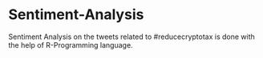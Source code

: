 # Sentiment-Analysis
Sentiment Analysis on the tweets related to #reducecryptotax is done with the help of R-Programming language.
